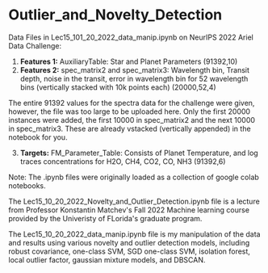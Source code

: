 # Outlier_and_Novelty_Detection

Data Files in Lec15_101_20_2022_data_manip.ipynb on NeurIPS 2022 Ariel Data Challenge:

1. **Features 1:** AuxiliaryTable: Star and Planet Parameters (91392,10)
2. **Features 2:** spec_matrix2 and spec_matrix3: Wavelength bin, Transit depth, noise in the transit, error in wavelength bin for 52 wavelength bins (vertically stacked with 10k points each) (20000,52,4)

The entire 91392 values for the spectra data for the challenge were given, however, the file was too large to be uploaded here. Only the first 20000 instances were added, the first 10000 in spec_matrix2 and the next 10000 in spec_matrix3. These are already vstacked (vertically appended) in the notebook for you.

3. **Targets:** FM_Parameter_Table: Consists of Planet Temperature, and log traces concentrations for H2O, CH4, CO2, CO, NH3 (91392,6)

Note: The .ipynb files were originally loaded as a collection of google colab notebooks.

The Lec15_10_20_2022_Novelty_and_Outlier_Detection.ipynb file is a lecture from Professor Konstantin Matchev's Fall 2022 Machine learning course provided by the Univeristy of FLorida's graduate program.

The Lec15_10_20_2022_data_manip.ipynb file is my manipulation of the data and results using various novelty and outlier detection models, including robust covariance, one-class SVM, SGD one-class SVM, isolation forest, local outlier factor, gaussian mixture models, and DBSCAN.
